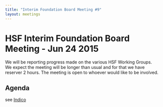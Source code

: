 ```yaml
---
title: "Interim Foundation Board Meeting #9"
layout: meetings
---
```


# HSF Interim Foundation Board Meeting - Jun 24 2015

We will be reporting progress made on the various HSF Working Groups. We expect
the meeting will be longer than usual and for that we have reserver 2 hours. The
meeting is open to whoever would like to be involved.

## Agenda

see [Indico](https://indico.cern.ch/event/400188/)
